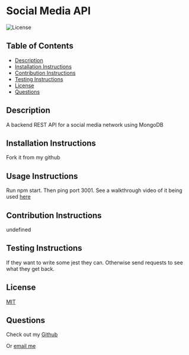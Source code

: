 # Social Media API
  ![License](https://img.shields.io/badge/license-MIT-green.svg)

  ## Table of Contents
  - [Description](#description)
  - [Installation Instructions](#installation-instructions)
  - [Contribution Instructions](#contribution-instructions)
  - [Testing Instructions](#testing-instructions)
  - [License](#license)
  - [Questions](#questions)
  ## Description
  A backend REST API for a social media network using MongoDB

  ## Installation Instructions
  Fork it from my github

  ## Usage Instructions
  Run npm start. Then ping port 3001.
  See a walkthrough video of it being used [here](https://drive.google.com/file/d/1J7Hy-5XAKMRDuWwPAvnAEKWZ3nnyRPzj/view)

  ## Contribution Instructions
  undefined

  ## Testing Instructions
  If they want to write some jest they can. Otherwise send requests to see what they get back.

  ## License
  [MIT](https://opensource.org/licenses/MIT)
  
  ## Questions
  Check out my [Github](https://github.com/SlaterMcArdle)

  Or [email me](mailto:slater.mcardle@outlook.com)
